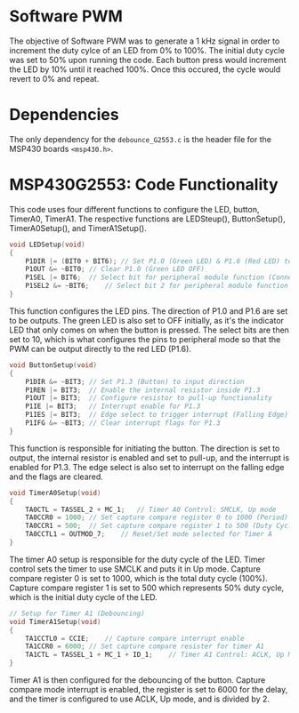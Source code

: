 # Software PWM
The objective of Software PWM was to generate a 1 kHz signal in order to increment the duty cylce of an LED from 0% to 100%. The initial duty cycle was set to 50% upon running the code. Each button press would increment the LED by 10% until it reached 100%. Once this occured, the cycle would revert to 0% and repeat.

# Dependencies
The only dependency for the ```debounce_G2553.c``` is the header file for the MSP430 boards ```<msp430.h>```.

# MSP430G2553: Code Functionality
This code uses four different functions to configure the LED, button, TimerA0, TimerA1. The respective functions are LEDSteup(), ButtonSetup(), TimerA0Setup(), and TimerA1Setup().

```c
void LEDSetup(void)
{
    P1DIR |= (BIT0 + BIT6); // Set P1.0 (Green LED) & P1.6 (Red LED) to output direction
    P1OUT &= ~BIT0; // Clear P1.0 (Green LED OFF)
    P1SEL |= BIT6;  // Select bit for peripheral module function (Connect PWM to LED)
    P1SEL2 &= ~BIT6;    // Select bit 2 for peripheral module function (Connect PWM to LED)
}
```
This function configures the LED pins. The direction of P1.0 and P1.6 are set to be outputs. The green LED is also set to OFF initially, as it's the indicator LED that only comes on when the button is pressed. The select bits are then set to 10, which is what configures the pins to peripheral mode so that the PWM can be output directly to the red LED (P1.6).

```c
void ButtonSetup(void)
{
    P1DIR &= ~BIT3; // Set P1.3 (Button) to input direction
    P1REN |= BIT3;  // Enable the internal resistor inside P1.3
    P1OUT |= BIT3;  // Configure resistor to pull-up functionality
    P1IE |= BIT3;   // Interrupt enable for P1.3
    P1IES |= BIT3;  // Edge select to trigger interrupt (Falling Edge)
    P1IFG &= ~BIT3; // Clear interrupt flags for P1.3
}
```
This function is responsible for initiating the button. The direction is set to output, the internal resistor is enabled and set to pull-up, and the interrupt is enabled for P1.3. The edge select is also set to interrupt on the falling edge and the flags are cleared. 

```c
void TimerA0Setup(void)
{
    TA0CTL = TASSEL_2 + MC_1;   // Timer A0 Control: SMCLK, Up mode
    TA0CCR0 = 1000; // Set capture compare register 0 to 1000 (Period)
    TA0CCR1 = 500;  // Set capture compare register 1 to 500 (Duty Cycle 50% initially)
    TA0CCTL1 = OUTMOD_7;    // Reset/Set mode selected for Timer A
}
```
The timer A0 setup is responsible for the duty cycle of the LED. Timer control sets the timer to use SMCLK and puts it in Up mode. Capture compare register 0 is set to 1000, which is the total duty cycle (100%). Capture compare register 1 is set to 500 which represents 50% duty cycle, which is the initial duty cycle of the LED.

```c
// Setup for Timer A1 (Debouncing)
void TimerA1Setup(void)
{
    TA1CCTL0 = CCIE;    // Capture compare interrupt enable
    TA1CCR0 = 6000; // Set capture compare resister for timer A1
    TA1CTL = TASSEL_1 + MC_1 + ID_1;    // Timer A1 Control: ACLK, Up Mode, Divide by 2
}
```
Timer A1 is then configured for the debouncing of the button. Capture compare mode interrupt is enabled, the register is set to 6000 for the delay, and the timer is configured to use ACLK, Up mode, and is divided by 2.
